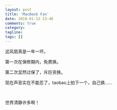 ```yaml
---
layout: post
title: 'MacBook Fan'
date: 2010-01-12 23:46
comments: true
category:
tagline:
tags: []
---
```


这风扇真是一年一坏。

第一次在保修期内，免费换。

第二次显然过保了，斥巨资换。

现在声音实在不能忍了，taobao上拍下一个，自己换……

 

世界清静许多啊！
